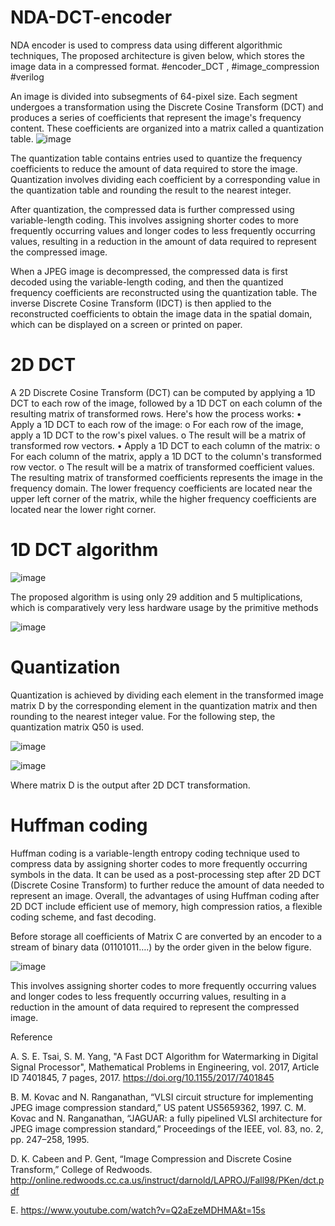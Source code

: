 #  NDA-DCT-encoder
NDA encoder is used to compress data using different algorithmic techniques, The proposed architecture is given below, which stores the image data in a compressed format. #encoder_DCT , #image_compression #verilog

An image is divided into subsegments of 64-pixel size. Each segment undergoes a transformation using the Discrete Cosine Transform (DCT) and produces a series of coefficients that represent the image's frequency content. These coefficients are organized into a matrix called a quantization table.
 ![image](https://user-images.githubusercontent.com/130048247/234757848-f2931d53-57b8-44d8-be79-dc447e77fca8.png)

The quantization table contains entries used to quantize the frequency coefficients to reduce the amount of data required to store the image. Quantization involves dividing each coefficient by a corresponding value in the quantization table and rounding the result to the nearest integer.

After quantization, the compressed data is further compressed using variable-length coding. This involves assigning shorter codes to more frequently occurring values and longer codes to less frequently occurring values, resulting in a reduction in the amount of data required to represent the compressed image.

When a JPEG image is decompressed, the compressed data is first decoded using the variable-length coding, and then the quantized frequency coefficients are reconstructed using the quantization table. The inverse Discrete Cosine Transform (IDCT) is then applied to the reconstructed coefficients to obtain the image data in the spatial domain, which can be displayed on a screen or printed on paper.
# 2D DCT 
A 2D Discrete Cosine Transform (DCT) can be computed by applying a 1D DCT to each row of the image, followed by a 1D DCT on each column of the resulting matrix of transformed rows. 
Here's how the process works:
•	Apply a 1D DCT to each row of the image:
o	For each row of the image, apply a 1D DCT to the row's pixel values.
o	The result will be a matrix of transformed row vectors.
•	Apply a 1D DCT to each column of the matrix:
o	For each column of the matrix, apply a 1D DCT to the column's transformed row vector.
o	The result will be a matrix of transformed coefficient values.
The resulting matrix of transformed coefficients represents the image in the frequency domain. The lower frequency coefficients are located near the upper left corner of the matrix, while the higher frequency coefficients are located near the lower right corner.




















# 1D  DCT algorithm

![image](https://user-images.githubusercontent.com/130048247/234757889-3447f3e6-1d2c-48f7-9219-c3eee2999f9d.png)


The proposed algorithm is using only 29 addition and 5 multiplications, which is comparatively very less hardware usage by the primitive methods

 ![image](https://user-images.githubusercontent.com/130048247/234757902-375e05aa-0c0f-4669-b064-e0472b2db0fb.png)










# Quantization 

Quantization is achieved by dividing each element in the transformed image matrix D by the corresponding element in the quantization matrix and then rounding to the nearest integer value. For the following step, the quantization matrix Q50 is used.


![image](https://user-images.githubusercontent.com/130048247/234757924-4d32a52d-2ff0-4ebc-b252-996b3803f9df.png)



![image](https://user-images.githubusercontent.com/130048247/234757936-1136a589-6176-483e-8f17-773aab4364ed.png)


 
Where matrix D is the output after 2D DCT transformation. 


# Huffman coding



Huffman coding is a variable-length entropy coding technique used to compress data by assigning shorter codes to more frequently occurring symbols in the data. It can be used as a post-processing step after 2D DCT (Discrete Cosine Transform) to further reduce the amount of data needed to represent an image.
Overall, the advantages of using Huffman coding after 2D DCT include efficient use of memory, high compression ratios, a flexible coding scheme, and fast decoding.



Before storage all coefficients of  Matrix C are converted by an encoder to a stream of binary data (01101011….) by the order given in the below figure.




![image](https://user-images.githubusercontent.com/130048247/234757966-e937b7ae-5ca2-4ea6-9ce4-bdc4db78123f.png)


 



This involves assigning shorter codes to more frequently occurring values and longer codes to less frequently occurring values, resulting in a reduction in the amount of data required to represent the compressed image.

Reference

A.	S. E. Tsai, S. M. Yang, "A Fast DCT Algorithm for Watermarking in Digital Signal Processor", Mathematical Problems in Engineering, vol. 2017, Article ID 7401845, 7 pages, 2017. https://doi.org/10.1155/2017/7401845

B.	M. Kovac and N. Ranganathan, “VLSI circuit structure for implementing JPEG image compression standard,” US patent US5659362, 1997.
C.	M. Kovac and N. Ranganathan, “JAGUAR: a fully pipelined VLSI architecture for JPEG image compression standard,” Proceedings of the IEEE, vol.
83, no. 2, pp. 247–258, 1995.

D.	K. Cabeen and P. Gent, “Image Compression and Discrete Cosine Transform,” College of Redwoods. http://online.redwoods.cc.ca.us/instruct/darnold/LAPROJ/Fall98/PKen/dct.pdf

E.	https://www.youtube.com/watch?v=Q2aEzeMDHMA&t=15s

